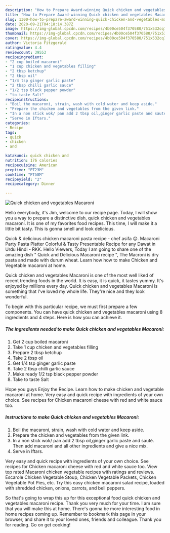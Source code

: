 ```yaml
---
description: "How to Prepare Award-winning Quick chicken and vegetables Macaroni"
title: "How to Prepare Award-winning Quick chicken and vegetables Macaroni"
slug: 1300-how-to-prepare-award-winning-quick-chicken-and-vegetables-macaroni
date: 2020-09-21T04:18:14.387Z
image: https://img-global.cpcdn.com/recipes/4b00ce504f370580/751x532cq70/quick-chicken-and-vegetables-macaroni-recipe-main-photo.jpg
thumbnail: https://img-global.cpcdn.com/recipes/4b00ce504f370580/751x532cq70/quick-chicken-and-vegetables-macaroni-recipe-main-photo.jpg
cover: https://img-global.cpcdn.com/recipes/4b00ce504f370580/751x532cq70/quick-chicken-and-vegetables-macaroni-recipe-main-photo.jpg
author: Victoria Fitzgerald
ratingvalue: 4.4
reviewcount: 39553
recipeingredient:
- "2 cup boiled macaroni"
- "1 cup chicken and vegetables filling"
- "2 tbsp ketchup"
- "2 tbsp oil"
- "1/4 tsp ginger garlic paste"
- "2 tbsp chilli garlic sauce"
- "1/2 tsp black pepper powder"
- "to taste Salt"
recipeinstructions:
- "Boil the macaroni, strain, wash with cold water and keep aside."
- "Prepare the chicken and vegetables from the given link."
- "In a non stick wok/ pan add 2 tbsp oil,ginger garlic paste and sauté. Then add macaroni and all other ingredients and give a nice mix."
- "Serve in Iftars."
categories:
- Recipe
tags:
- quick
- chicken
- and

katakunci: quick chicken and 
nutrition: 176 calories
recipecuisine: American
preptime: "PT23M"
cooktime: "PT58M"
recipeyield: "2"
recipecategory: Dinner

---
```



![Quick chicken and vegetables Macaroni](https://img-global.cpcdn.com/recipes/4b00ce504f370580/751x532cq70/quick-chicken-and-vegetables-macaroni-recipe-main-photo.jpg)

Hello everybody, it's Jim, welcome to our recipe page. Today, I will show you a way to prepare a distinctive dish, quick chicken and vegetables macaroni. It is one of my favorites food recipes. This time, I will make it a little bit tasty. This is gonna smell and look delicious.

Quick &amp; delicious chicken macaroni pasta recipe - chef asifa 😊. Macaroni Party Pasta Platter Colorful &amp; Tasty Presentable Recipe for any Dawat in Urdu Hindi - RKK. Hello Viewers, Today I am going to share one of the amazing dish &#34; Quick and Delicious Macaroni recipe &#34;, The Macroni is dry pasta and made with durum wheat. Learn how how to make Chicken and Vegetable macaroni at home.

Quick chicken and vegetables Macaroni is one of the most well liked of recent trending foods in the world. It is easy, it is quick, it tastes yummy. It's enjoyed by millions every day. Quick chicken and vegetables Macaroni is something that I've loved my whole life. They're nice and they look wonderful.


To begin with this particular recipe, we must first prepare a few components. You can have quick chicken and vegetables macaroni using 8 ingredients and 4 steps. Here is how you can achieve it.

<!--inarticleads1-->

##### The ingredients needed to make Quick chicken and vegetables Macaroni:

1. Get 2 cup boiled macaroni
1. Take 1 cup chicken and vegetables filling
1. Prepare 2 tbsp ketchup
1. Take 2 tbsp oil
1. Get 1/4 tsp ginger garlic paste
1. Take 2 tbsp chilli garlic sauce
1. Make ready 1/2 tsp black pepper powder
1. Take to taste Salt


Hope you guys Enjoy the Recipe. Learn how to make chicken and vegetable macaroni at home. Very easy and quick recipe with ingredients of your own choice. See recipes for Chicken macaroni cheese with red and white sauce too. 

<!--inarticleads2-->

##### Instructions to make Quick chicken and vegetables Macaroni:

1. Boil the macaroni, strain, wash with cold water and keep aside.
1. Prepare the chicken and vegetables from the given link.
1. In a non stick wok/ pan add 2 tbsp oil,ginger garlic paste and sauté. Then add macaroni and all other ingredients and give a nice mix.
1. Serve in Iftars.


Very easy and quick recipe with ingredients of your own choice. See recipes for Chicken macaroni cheese with red and white sauce too. View top rated Macaroni chicken vegetable recipes with ratings and reviews. Escarole Chicken Vegetable Stoup, Chicken Vegetable Packets, Chicken Vegetable Pot Pies, etc. Try this easy chicken macaroni salad recipe, loaded with shredded chicken, onions, carrots, and bell peppers. 

So that's going to wrap this up for this exceptional food quick chicken and vegetables macaroni recipe. Thank you very much for your time. I am sure that you will make this at home. There's gonna be more interesting food in home recipes coming up. Remember to bookmark this page in your browser, and share it to your loved ones, friends and colleague. Thank you for reading. Go on get cooking!
